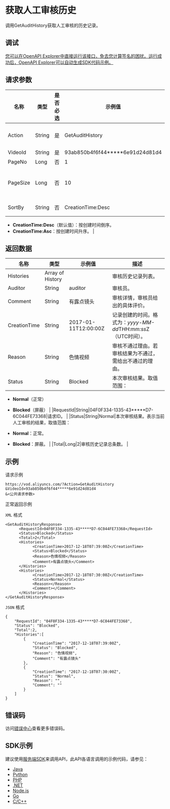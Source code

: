 # 获取人工审核历史

调用GetAuditHistory获取人工审核的历史记录。

## 调试

[您可以在OpenAPI Explorer中直接运行该接口，免去您计算签名的困扰。运行成功后，OpenAPI Explorer可以自动生成SDK代码示例。](https://api.aliyun.com/#product=vod&api=GetAuditHistory&type=RPC&version=2017-03-21)

## 请求参数

|名称|类型|是否必选|示例值|描述|
|--|--|----|---|--|
|Action|String|是|GetAuditHistory|系统规定参数。取值：**GetAuditHistory**。 |
|VideoId|String|是|93ab850b4f6f44\*\*\*\*\*6e91d24d81d4|视频ID。 |
|PageNo|Long|否|1|页号。默认值为**1**。 |
|PageSize|Long|否|10|分页大小，每页显示条数。默认值为**10**，最大值为**100**。 |
|SortBy|String|否|CreationTime:Desc|结果排序。取值范围：

 -   **CreationTime:Desc**（默认值）：按创建时间倒序。
-   **CreationTime:Asc**：按创建时间升序。 |

## 返回数据

|名称|类型|示例值|描述|
|--|--|---|--|
|Histories|Array of History| |审核历史记录列表。 |
|Auditor|String|auditor|审核员。 |
|Comment|String|有露点镜头|审核详情，审核员给出的具体评价。 |
|CreationTime|String|2017-01-11T12:00:00Z|记录创建的时间。格式为：*yyyy-MM-dd*T*HH:mm:ss*Z（UTC时间）。 |
|Reason|String|色情视频|审核不通过理由。若审核结果为不通过，需给出不通过的理由。 |
|Status|String|Blocked|本次审核结果。取值范围：

 -   **Normal**（正常）
-   **Blocked**（屏蔽） |
|RequestId|String|04F0F334-1335-43\*\*\*\*\*D7-6C044FE73368|请求ID。 |
|Status|String|Normal|本次审核结果。表示当前人工审核的结果，取值范围：

 -   **Normal**：正常。
-   **Blocked**：屏蔽。 |
|Total|Long|2|审核历史记录总条数。 |

## 示例

请求示例

```
https://vod.aliyuncs.com/?Action=GetAuditHistory
&VideoId=93ab850b4f6f44*****6e91d24d81d4
&<公共请求参数>
```

正常返回示例

`XML` 格式

```
<GetAuditHistoryResponse>
      <RequestId>04F0F334-1335-43*****D7-6C044FE73368</RequestId>
	  <Status>Blocked</Status>
	  <Total>2</Total>
	  <Histories>
		    <CreationTime>2017-12-18T07:39:00Z</CreationTime>
		    <Status>Blocked</Status>
		    <Reason>色情视频</Reason>
		    <Comment>有露点镜头</Comment>
	  </Histories>
	  <Histories>
		    <CreationTime>2017-12-18T07:30:00Z</CreationTime>
		    <Status>Normal</Status>
		    <Reason></Reason>
		    <Comment></Comment>
	  </Histories>
</GetAuditHistoryResponse>
```

`JSON` 格式

```
{
    "RequestId": "04F0F334-1335-43*****D7-6C044FE73368",
    "Status": "Blocked",
    "Total":2,
    "Histories":[
        {
            "CreationTime": "2017-12-18T07:39:00Z",
            "Status": "Blocked",
            "Reason": "色情视频",
            "Comment": "有露点镜头"
        },
        {
            "CreationTime": "2017-12-18T07:30:00Z",
            "Status": "Normal",
            "Reason": "",
            "Comment": ""
        }
    ]
}
```

## 错误码

访问[错误中心](https://error-center.alibabacloud.com/status/product/vod)查看更多错误码。

## SDK示例

建议使用[服务端SDK](~~101789~~)来调用API，此API各语言调用的示例代码，请参见：

-   [Java](~~61063~~)
-   [Python](~~61054~~)
-   [PHP](~~61069~~)
-   [.NET](~~84750~~)
-   [Node.js](~~101396~~)
-   [Go](~~101411~~)
-   [C/C++](~~101261~~)

